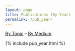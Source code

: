 ```yaml
---
layout: page
title: Publications (By Year)
permalink: /pub_year/
---
```


<a href="/pub_topic/">By Topic</a> &ndash; <a href="/pub_medium/">By Medium</a> 

{% include pub_year.html %}
